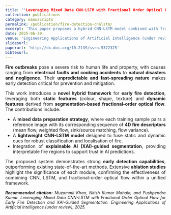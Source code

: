 ```yaml
---
title: ""Leveraging Mixed Data CNN-LSTM with Fractional Order Optical Flow for Early Fire Detection and XAI-Guided Segmentation"
collection: publications
category: manuscripts
permalink: /publication/fire-detection-cnnlstm/
excerpt: 'This paper proposes a hybrid CNN-LSTM model combined with fractional-order optical flow for early fire detection, fusing static and dynamic features of fire to improve detection and localisation.'
date: 2025-06-30
venue: 'Engineering Applications of Artificial Intelligence (under review)'
slidesurl: 
paperurl: 'http://dx.doi.org/10.2139/ssrn.5372325'
bibtexurl: 
---
```


<div style="text-align:justify; text-justify:inter-word;" markdown="1">

**Fire outbreaks** pose a severe risk to human life and property, with causes ranging from **electrical faults and cooking accidents** to **natural disasters and negligence**. Their **unpredictable and fast-spreading nature** makes early detection critical for prevention and mitigation.  

This work introduces a **novel hybrid framework** for **early fire detection**, leveraging both **static features** (colour, shape, texture) and **dynamic features** derived from **segmentation-based fractional-order optical flow**. The contributions include:  

- A **mixed data preparation strategy**, where each training sample pairs a reference image with its corresponding sequence of **4D fire descriptors** (mean flow, weighted flow, sink/source matching, flow variance).  
- A **lightweight CNN-LSTM model** designed to fuse static and dynamic cues for robust classification and localisation of fire.  
- Integration of **explainable AI (XAI)-guided segmentation**, providing interpretable fire regions to support trust in AI predictions.  

The proposed system demonstrates strong **early detection capabilities**, outperforming existing state-of-the-art methods. Extensive **ablation studies** highlight the significance of each module, confirming the effectiveness of combining CNN, LSTM, and fractional-order optical flow within a unified framework.  

</div>

<div style="text-align:justify; text-justify:inter-word; margin-top:15px; font-size:0.9em; font-style:italic;">
  <strong>Recommended citation:</strong> Muzammil Khan, Nitish Kumar Mahala, and Pushpendra Kumar. Leveraging Mixed Data CNN-LSTM with Fractional Order Optical Flow for Early Fire Detection and XAI-Guided Segmentation. Engineering Applications of Artificial Intelligence (under review), 2025.
</div>
